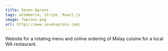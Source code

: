 ```yaml
---
title: Seven Aprons
tags: eCommerce, Stripe, React.js
image: 7aprons.png
url: https://www.sevenaprons.com/
---
```


Website for a rotating menu and online ordering of Malay cuisine for a local WA restaurant.
